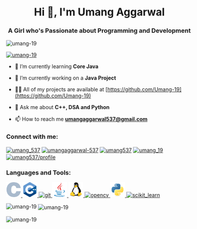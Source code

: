 <h1 align="center">Hi 👋, I'm Umang Aggarwal</h1>
<h3 align="center">A Girl who's Passionate about Programming and Development</h3>

<p align="left"> <img src="https://komarev.com/ghpvc/?username=umang-19&label=Profile%20views&color=0e75b6&style=flat" alt="umang-19" /> </p>

<p align="left"> <a href="https://github.com/ryo-ma/github-profile-trophy"><img src="https://github-profile-trophy.vercel.app/?username=umang-19" alt="umang-19" /></a> </p>

- 🌱 I’m currently learning **Core Java**

- 🔭 I’m currently working on a **Java Project**

- 👨‍💻 All of my projects are available at [https://github.com/Umang-19](https://github.com/Umang-19)

- 💬 Ask me about **C++, DSA and Python**

- 📫 How to reach me **umangaggarwal537@gmail.com**

<h3 align="left">Connect with me:</h3>
<p align="left">
<a href="https://twitter.com/umang_537" target="blank"><img align="center" src="https://cdn.jsdelivr.net/npm/simple-icons@3.0.1/icons/twitter.svg" alt="umang_537" height="30" width="40" /></a>
<a href="https://linkedin.com/in/umangaggarwal-537" target="blank"><img align="center" src="https://cdn.jsdelivr.net/npm/simple-icons@3.0.1/icons/linkedin.svg" alt="umangaggarwal-537" height="30" width="40" /></a>
<a href="https://www.codechef.com/users/umang537" target="blank"><img align="center" src="https://cdn.jsdelivr.net/npm/simple-icons@3.1.0/icons/codechef.svg" alt="umang537" height="30" width="40" /></a>
<a href="https://www.leetcode.com/umang_19" target="blank"><img align="center" src="https://cdn.jsdelivr.net/npm/simple-icons@3.0.1/icons/leetcode.svg" alt="umang_19" height="30" width="40" /></a>
<a href="https://auth.geeksforgeeks.org/user/umang537/profile" target="blank"><img align="center" src="https://cdn.jsdelivr.net/npm/simple-icons@3.0.1/icons/geeksforgeeks.svg" alt="umang537/profile" height="30" width="40" /></a>
</p>

<h3 align="left">Languages and Tools:</h3>
<p align="left"> <a href="https://www.cprogramming.com/" target="_blank"> <img src="https://raw.githubusercontent.com/devicons/devicon/master/icons/c/c-original.svg" alt="c" width="40" height="40"/> </a> <a href="https://www.w3schools.com/cpp/" target="_blank"> <img src="https://raw.githubusercontent.com/devicons/devicon/master/icons/cplusplus/cplusplus-original.svg" alt="cplusplus" width="40" height="40"/> </a> <a href="https://git-scm.com/" target="_blank"> <img src="https://www.vectorlogo.zone/logos/git-scm/git-scm-icon.svg" alt="git" width="40" height="40"/> </a> <a href="https://www.java.com" target="_blank"> <img src="https://raw.githubusercontent.com/devicons/devicon/master/icons/java/java-original.svg" alt="java" width="40" height="40"/> </a> <a href="https://www.linux.org/" target="_blank"> <img src="https://raw.githubusercontent.com/devicons/devicon/master/icons/linux/linux-original.svg" alt="linux" width="40" height="40"/> </a> <a href="https://opencv.org/" target="_blank"> <img src="https://www.vectorlogo.zone/logos/opencv/opencv-icon.svg" alt="opencv" width="40" height="40"/> </a> <a href="https://www.python.org" target="_blank"> <img src="https://raw.githubusercontent.com/devicons/devicon/master/icons/python/python-original.svg" alt="python" width="40" height="40"/> </a> <a href="https://scikit-learn.org/" target="_blank"> <img src="https://upload.wikimedia.org/wikipedia/commons/0/05/Scikit_learn_logo_small.svg" alt="scikit_learn" width="40" height="40"/> </a> </p>

<p><img align="left" src="https://github-readme-stats.vercel.app/api/top-langs?username=umang-19&show_icons=true&locale=en&layout=compact" alt="umang-19" /></p>

<p>&nbsp;<img align="center" src="https://github-readme-stats.vercel.app/api?username=umang-19&show_icons=true&locale=en" alt="umang-19" /></p>

<p><img align="center" src="https://github-readme-streak-stats.herokuapp.com/?user=umang-19&" alt="umang-19" /></p>
